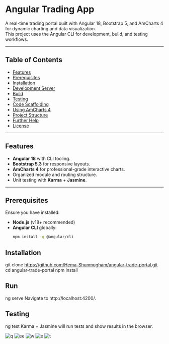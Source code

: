 # Angular Trading App

A real-time trading portal built with Angular 18, Bootstrap 5, and AmCharts 4 for dynamic charting and data visualization.  
This project uses the Angular CLI for development, build, and testing workflows.

---

## Table of Contents
- [Features](#features)
- [Prerequisites](#prerequisites)
- [Installation](#installation)
- [Development Server](#development-server)
- [Build](#build)
- [Testing](#testing)
- [Code Scaffolding](#code-scaffolding)
- [Using AmCharts 4](#using-amcharts-4)
- [Project Structure](#project-structure)
- [Further Help](#further-help)
- [License](#license)

---

## Features
- **Angular 18** with CLI tooling.
- **Bootstrap 5.3** for responsive layouts.
- **AmCharts 4** for professional-grade interactive charts.
- Organized module and routing structure.
- Unit testing with **Karma** + **Jasmine**.

---

## Prerequisites
Ensure you have installed:
- **Node.js** (v18+ recommended)
- **Angular CLI** globally:
  ```bash
  npm install -g @angular/cli

## Installation
git clone https://github.com/Hema-Shunmugham/angular-trade-portal.git
cd angular-trade-portal
npm install

## Run
ng serve
Navigate to http://localhost:4200/.

## Testing
ng test
Karma + Jasmine will run tests and show results in the browser.

![q](https://github.com/user-attachments/assets/3655820d-dcc6-4bb6-af24-a414e1d15517)
![ee](https://github.com/user-attachments/assets/7c49501b-93c5-47b1-a8f5-5cbb086eda96)
![w](https://github.com/user-attachments/assets/4e6a25a2-aab0-4eb7-84bd-fc7391f8ac63)
![e](https://github.com/user-attachments/assets/0d9ce250-0c47-4aba-a940-c2c3a0bd092f)
![t](https://github.com/user-attachments/assets/33f3a9b7-f20e-4cda-a30f-e9cba6ceb2b5)
